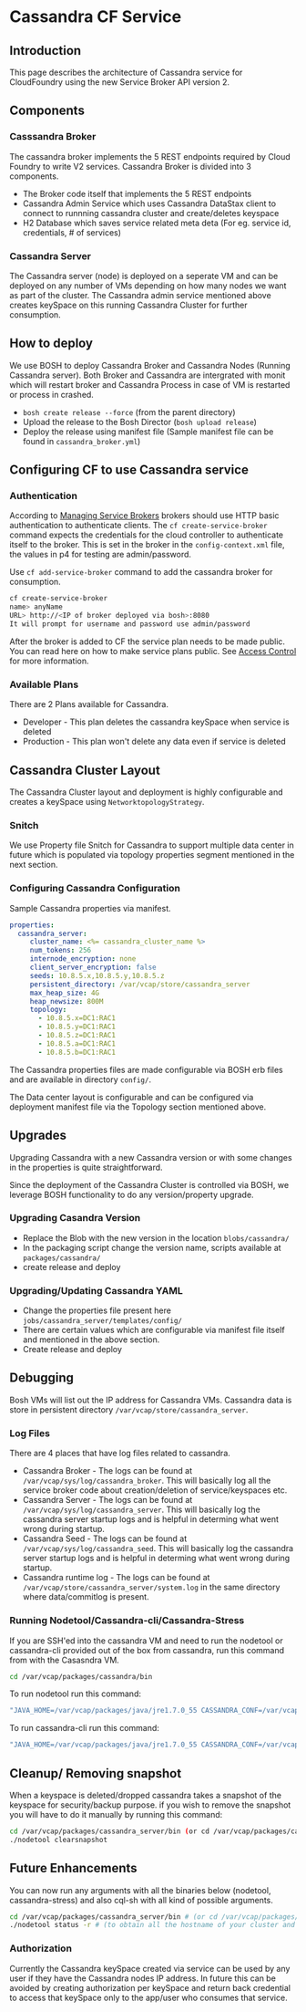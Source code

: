 # Cassandra CF Service

## Introduction

This page describes the architecture of Cassandra service for CloudFoundry
using the new Service Broker API version 2.

## Components

### Casssandra Broker

The cassandra broker implements the 5 REST endpoints required by Cloud Foundry
to write V2 services. Cassandra Broker is divided into 3 components.

* The Broker code itself that implements the 5 REST endpoints
* Cassandra Admin Service which uses Cassandra DataStax client to connect to
  runnning cassandra cluster and create/deletes keyspace
* H2 Database which saves service related meta deta (For eg. service id,
  credentials, # of services)

### Cassandra Server

The Cassandra server (node) is deployed on a seperate VM and can be deployed
on any number of VMs depending on how many nodes we want as part of the
cluster. The Cassandra admin service mentioned above creates keySpace on this
running Cassandra Cluster for further consumption.

## How to deploy

We use BOSH to deploy Cassandra Broker and Cassandra Nodes (Running Cassandra
server). Both Broker and Cassandra are intergrated with monit which will
restart broker and Cassandra Process in case of VM is restarted or process in
crashed.

* `bosh create release --force` (from the parent directory)
* Upload the release to the Bosh Director (`bosh upload release`)
* Deploy the release using manifest file (Sample manifest file can be found
  in `cassandra_broker.yml`)

## Configuring CF to use Cassandra service

### Authentication

According to [Managing Service Brokers](https://docs.pivotal.io/pivotalcf/services/managing-service-brokers.html)
brokers should use HTTP basic authentication to authenticate clients. The
`cf create-service-broker` command expects the credentials for the cloud
controller to authenticate itself to the broker. This is set in the broker in
the `config-context.xml` file, the values in p4 for testing are
admin/password.

Use `cf add-service-broker` command to add the cassandra broker for consumption.

```bash
cf create-service-broker
name> anyName
URL> http://<IP of broker deployed via bosh>:8080
It will prompt for username and password use admin/password
```

After the broker is added to CF the service plan needs to be made public. You
can read here on how to make service plans public. See
[Access Control](http://docs.pivotal.io/pivotalcf/services/access-control.html)
for more information.

### Available Plans

There are 2 Plans available for Cassandra.

* Developer - This plan deletes the cassandra keySpace when service is deleted
* Production - This plan won't delete any data even if service is deleted

## Cassandra Cluster Layout

The Cassandra Cluster layout and deployment is highly configurable and creates
a keySpace using `NetworktopologyStrategy`.

### Snitch

We use Property file Snitch for Cassandra to support multiple data center in
future which is populated via topology properties segment mentioned in the
next section.

### Configuring Cassandra Configuration

Sample Cassandra properties via manifest.

```yaml
properties:
  cassandra_server:
     cluster_name: <%= cassandra_cluster_name %>
     num_tokens: 256
     internode_encryption: none
     client_server_encryption: false
     seeds: 10.8.5.x,10.8.5.y,10.8.5.z
     persistent_directory: /var/vcap/store/cassandra_server
     max_heap_size: 4G
     heap_newsize: 800M
     topology:
       - 10.8.5.x=DC1:RAC1
       - 10.8.5.y=DC1:RAC1
       - 10.8.5.z=DC1:RAC1
       - 10.8.5.a=DC1:RAC1
       - 10.8.5.b=DC1:RAC1 
```      

The Cassandra properties files are made configurable via BOSH erb files and
are available in directory `config/`.

The Data center layout is configurable and can be configured via deployment
manifest file via the Topology section mentioned above.

## Upgrades

Upgrading Cassandra with a new Cassandra version or with some changes in the
properties is quite straightforward.

Since the deployment of the Cassandra Cluster is controlled via BOSH, we
leverage BOSH functionality to do any version/property upgrade.

### Upgrading Casandra Version

* Replace the Blob with the new version in the location `blobs/cassandra/`
* In the packaging script change the version name, scripts available at
  `packages/cassandra/`
* create release and deploy

### Upgrading/Updating Cassandra YAML

* Change the properties file present here `jobs/cassandra_server/templates/config/`
* There are certain values which are configurable via manifest file itself and
  mentioned in the above section.
* Create release and deploy

## Debugging

Bosh VMs will list out the IP address for Cassandra VMs. Cassandra data is
store in persistent directory `/var/vcap/store/cassandra_server`.

### Log Files

There are 4 places that have log files related to cassandra.

* Cassandra Broker - The logs can be found at
  `/var/vcap/sys/log/cassandra_broker`. This will basically log all the
  service broker code about creation/deletion of service/keyspaces etc.
* Cassandra Server - The logs can be found at
  `/var/vcap/sys/log/cassandra_server`. This will basically log the cassandra
  server startup logs and is helpful in determing what went wrong during
  startup.
* Cassandra Seed - The logs can be found at `/var/vcap/sys/log/cassandra_seed`.
  This will basically log the cassandra server startup logs and is helpful in
  determing what went wrong during startup.
* Cassandra runtime log - The logs can be found at
  `/var/vcap/store/cassandra_server/system.log` in the same directory where
  data/commitlog is present.

### Running Nodetool/Cassandra-cli/Cassandra-Stress

If you are SSH'ed into the cassandra VM and need to run the nodetool or
cassandra-cli provided out of the box from cassandra, run this command from
with the Casasndra VM.

```bash
cd /var/vcap/packages/cassandra/bin
```

To run nodetool run this command:

```bash
"JAVA_HOME=/var/vcap/packages/java/jre1.7.0_55 CASSANDRA_CONF=/var/vcap/jobs/cassandra_server/conf ./nodetool status"
```

To run cassandra-cli run this command:

```bash
"JAVA_HOME=/var/vcap/packages/java/jre1.7.0_55 CASSANDRA_CONF=/var/vcap/jobs/cassandra_server/conf ./cassandra-cli"
```

## Cleanup/ Removing snapshot

When a keyspace is deleted/dropped cassandra takes a snapshot of the keyspace
for security/backup purpose. if you wish to remove the snapshot you will have
to do it manually by running this command:

```sh
cd /var/vcap/packages/cassandra_server/bin (or cd /var/vcap/packages/cassandra_seed/bin or cd /var/vcap/packages/cassandra_injector repectively if you are ou a cassandra server, seed or injector node)
./nodetool clearsnapshot  
```

## Future Enhancements

You can now run any arguments with all the binaries below (nodetool,
cassandra-stress) and also cql-sh with all kind of possible arguments.

```sh
cd /var/vcap/packages/cassandra_server/bin # (or cd /var/vcap/packages/cassandra_seed/bin or cd /var/vcap/packages/cassandra_injector repectively if you are ou a cassandra server, seed or injector node)
./nodetool status -r # (to obtain all the hostname of your cluster and to use one or more of it to connect with)
```

### Authorization

Currently the Cassandra keySpace created via service can be used by any user
if they have the Cassandra nodes IP address. In future this can be avoided by
creating authorization per keySpace and return back credential to access that
keySpace only to the app/user who consumes that service.
